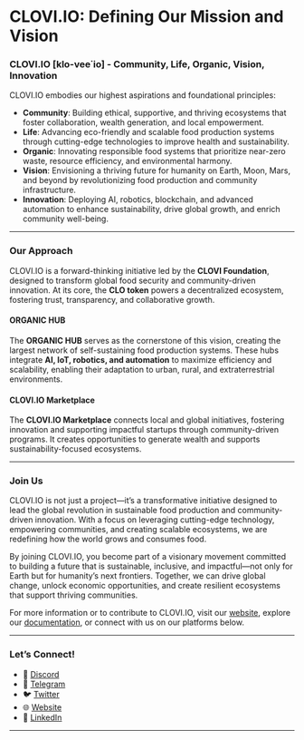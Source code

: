 # CLOVI.IO: Defining Our Mission and Vision

### CLOVI.IO [klo-vee˙io] - Community, Life, Organic, Vision, Innovation

CLOVI.IO embodies our highest aspirations and foundational principles:

- **Community**: Building ethical, supportive, and thriving ecosystems that foster collaboration, wealth generation, and local empowerment.  
- **Life**: Advancing eco-friendly and scalable food production systems through cutting-edge technologies to improve health and sustainability.  
- **Organic**: Innovating responsible food systems that prioritize near-zero waste, resource efficiency, and environmental harmony.  
- **Vision**: Envisioning a thriving future for humanity on Earth, Moon, Mars, and beyond by revolutionizing food production and community infrastructure.  
- **Innovation**: Deploying AI, robotics, blockchain, and advanced automation to enhance sustainability, drive global growth, and enrich community well-being.  

---

### Our Approach  

CLOVI.IO is a forward-thinking initiative led by the **CLOVI Foundation**, designed to transform global food security and community-driven innovation. At its core, the **CLO token** powers a decentralized ecosystem, fostering trust, transparency, and collaborative growth.  

#### ORGANIC HUB  
The **ORGANIC HUB** serves as the cornerstone of this vision, creating the largest network of self-sustaining food production systems. These hubs integrate **AI, IoT, robotics, and automation** to maximize efficiency and scalability, enabling their adaptation to urban, rural, and extraterrestrial environments.  

#### CLOVI.IO Marketplace  
The **CLOVI.IO Marketplace** connects local and global initiatives, fostering innovation and supporting impactful startups through community-driven programs. It creates opportunities to generate wealth and supports sustainability-focused ecosystems.  

---

### Join Us  

CLOVI.IO is not just a project—it’s a transformative initiative designed to lead the global revolution in sustainable food production and community-driven innovation. With a focus on leveraging cutting-edge technology, empowering communities, and creating scalable ecosystems, we are redefining how the world grows and consumes food.  

By joining CLOVI.IO, you become part of a visionary movement committed to building a future that is sustainable, inclusive, and impactful—not only for Earth but for humanity’s next frontiers. Together, we can drive global change, unlock economic opportunities, and create resilient ecosystems that support thriving communities.  

For more information or to contribute to CLOVI.IO, visit our [website](https://clovi.io), explore our [documentation](./docs), or connect with us on our platforms below.  

---

### Let’s Connect!  
- 🔗 [Discord](https://discord.gg/WBHpDHM3ch)  
- 🔗 [Telegram](https://t.me/clovi_io)  
- 🐦 [Twitter](https://twitter.com/clovi_io)  
- 🌐 [Website](https://clovi.io)  
- 💼 [LinkedIn](https://www.linkedin.com/company/clovi-io)  

---
